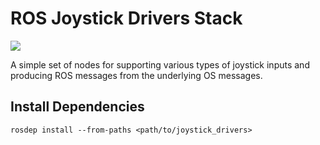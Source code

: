# ROS Joystick Drivers Stack #

[![](https://github.com/ros-drivers/joystick_drivers/workflows/Basic%20Build%20Workflow/badge.svg?branch=ros2)](https://github.com/ros-drivers/joystick_drivers/actions)

A simple set of nodes for supporting various types of joystick inputs and producing ROS messages from the underlying OS messages.

## Install Dependencies

```shell
rosdep install --from-paths <path/to/joystick_drivers>
```
